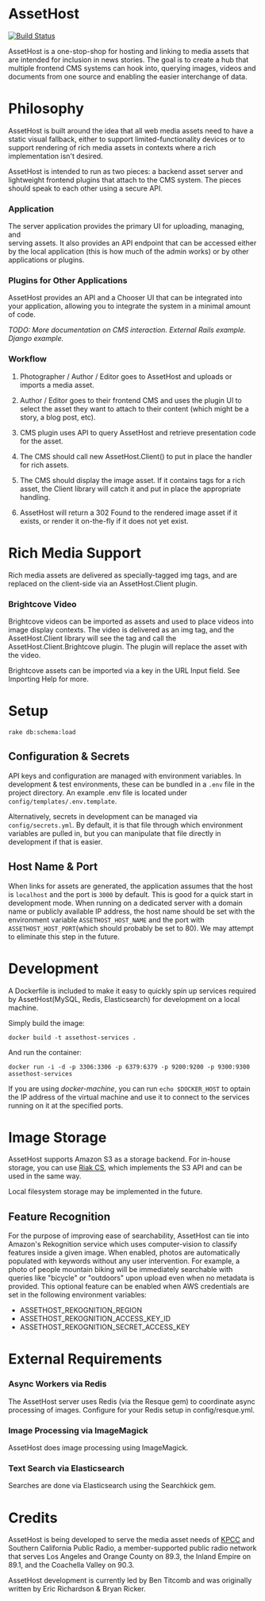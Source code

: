 # AssetHost

[![Build Status](https://travis-ci.org/SCPR/AssetHost.png)](https://travis-ci.org/SCPR/AssetHost)

AssetHost is a one-stop-shop for hosting and linking to media assets that are 
intended for inclusion in news stories.  The goal is to create a hub that 
multiple frontend CMS systems can hook into, querying images, videos and documents
from one source and enabling the easier interchange of data.

# Philosophy

AssetHost is built around the idea that all web media assets need to 
have a static visual fallback, either to support limited-functionality 
devices or to support rendering of rich media assets in contexts where 
a rich implementation isn't desired.

AssetHost is intended to run as two pieces: a backend asset server and 
lightweight frontend plugins that attach to the CMS system.  The pieces 
should speak to each other using a secure API.


### Application

The server application provides the primary UI for uploading, managing, and  
serving assets. It also provides an API endpoint that can be accessed either 
by the local application (this is how much of the admin works) or by other 
applications or plugins.


### Plugins for Other Applications

AssetHost provides an API and a Chooser UI that can be integrated into 
your application, allowing you to integrate the system in a minimal amount 
of code.

_TODO: More documentation on CMS interaction. External Rails example. Django example._


### Workflow

1. Photographer / Author / Editor goes to AssetHost and uploads or imports 
a media asset.

2. Author / Editor goes to their frontend CMS and uses the plugin UI to 
select the asset they want to attach to their content (which might be a 
story, a blog post, etc).

3. CMS plugin uses API to query AssetHost and retrieve presentation code 
for the asset.  

4. The CMS should call new AssetHost.Client() to put in place the handler 
for rich assets.

4. The CMS should display the image asset.  If it contains tags for a 
rich asset, the Client library will catch it and put in place the 
appropriate handling.

5. AssetHost will return a 302 Found to the rendered image asset if it 
exists, or render it on-the-fly if it does not yet exist.

# Rich Media Support

Rich media assets are delivered as specially-tagged img tags, and are 
replaced on the client-side via an AssetHost.Client plugin.


### Brightcove Video

Brightcove videos can be imported as assets and used to place videos into 
image display contexts. The video is delivered as an img tag, and the 
AssetHost.Client library will see the tag and call the 
AssetHost.Client.Brightcove plugin. The plugin will replace the asset with
the video.

Brightcove assets can be imported via a key in the URL Input field. See
Importing Help for more.


# Setup

`rake db:schema:load`

## Configuration & Secrets

API keys and configuration are managed with environment variables.  In development & test environments, these can be bundled in a `.env` file in the project directory.  An example .env file is located under `config/templates/.env.template`.

Alternatively, secrets in development can be managed via `config/secrets.yml`.  By default, it is that file through which environment variables are pulled in, but you can manipulate that file directly in development if that is easier.

## Host Name & Port

When links for assets are generated, the application assumes that the host is `localhost` and the port is `3000` by default.  This is good for a quick start in development mode.  When running on a dedicated server with a domain name or publicly available IP address, the host name should be set with the environment variable `ASSETHOST_HOST_NAME` and the port with `ASSETHOST_HOST_PORT`(which should probably be set to 80).  We may attempt to eliminate this step in the future.


# Development

A Dockerfile is included to make it easy to quickly spin up services required by AssetHost(MySQL, Redis, Elasticsearch) for development on a local machine.

Simply build the image:

`docker build -t assethost-services .`

And run the container:

`docker run -i -d -p 3306:3306 -p 6379:6379 -p 9200:9200 -p 9300:9300 assethost-services`

If you are using *docker-machine*, you can run `echo $DOCKER_HOST` to optain the IP address of the virtual machine and use it to connect to the services running on it at the specified ports.


# Image Storage

AssetHost supports Amazon S3 as a storage backend.  For in-house storage,
you can use [Riak CS](https://github.com/basho/riak_cs), which implements
the S3 API and can be used in the same way.

Local filesystem storage may be implemented in the future.

## Feature Recognition

For the purpose of improving ease of searchability, AssetHost can tie into
Amazon's Rekognition service which uses computer-vision to classify features
inside a given image.  When enabled, photos are automatically populated with
keywords without any user intervention.  For example, a photo of people 
mountain biking will be immediately searchable with queries like "bicycle"
or "outdoors" upon upload even when no metadata is provided.  This optional
feature can be enabled when AWS credentials are set in the following
environment variables:

- ASSETHOST_REKOGNITION_REGION
- ASSETHOST_REKOGNITION_ACCESS_KEY_ID
- ASSETHOST_REKOGNITION_SECRET_ACCESS_KEY


# External Requirements

### Async Workers via Redis

The AssetHost server uses Redis (via the Resque gem) to coordinate async 
processing of images.  Configure for your Redis setup in config/resque.yml.

### Image Processing via ImageMagick

AssetHost does image processing using ImageMagick.

### Text Search via Elasticsearch

Searches are done via Elasticsearch using the Searchkick gem.


# Credits

AssetHost is being developed to serve the media asset needs of [KPCC](https://scpr.org) 
and Southern California Public Radio, a member-supported public radio network that 
serves Los Angeles and Orange County on 89.3, the Inland Empire on 89.1, and the 
Coachella Valley on 90.3.

AssetHost development is currently led by Ben Titcomb and was originally written by
Eric Richardson & Bryan Ricker.

